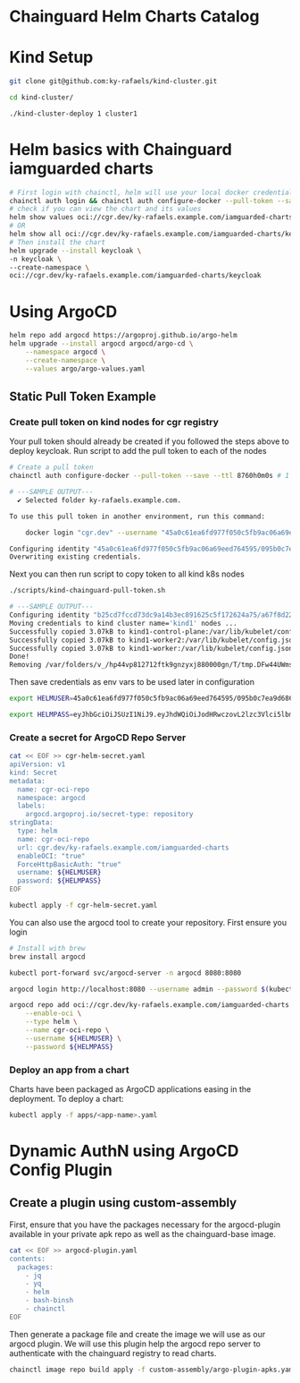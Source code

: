 # Chainguard Helm Charts Catalog

# Kind Setup

```bash
git clone git@github.com:ky-rafaels/kind-cluster.git

cd kind-cluster/

./kind-cluster-deploy 1 cluster1
```

# Helm basics with Chainguard iamguarded charts

```bash
# First login with chainctl, helm will use your local docker credentials to authenticate to the OCI repo
chainctl auth login && chainctl auth configure-docker --pull-token --save
# check if you can view the chart and its values
helm show values oci://cgr.dev/ky-rafaels.example.com/iamguarded-charts/keycloak
# OR 
helm show all oci://cgr.dev/ky-rafaels.example.com/iamguarded-charts/keycloak
# Then install the chart 
helm upgrade --install keycloak \
-n keycloak \
--create-namespace \
oci://cgr.dev/ky-rafaels.example.com/iamguarded-charts/keycloak
```

# Using ArgoCD

```bash
helm repo add argocd https://argoproj.github.io/argo-helm
helm upgrade --install argocd argocd/argo-cd \
    --namespace argocd \
    --create-namespace \
    --values argo/argo-values.yaml
```

## Static Pull Token Example

### Create pull token on kind nodes for cgr registry

Your pull token should already be created if you followed the steps above to deploy keycloak. Run script to add the pull token to each of the nodes

```bash
# Create a pull token
chainctl auth configure-docker --pull-token --save --ttl 8760h0m0s # 1 year expiration

# ---SAMPLE OUTPUT---
  ✔ Selected folder ky-rafaels.example.com.

To use this pull token in another environment, run this command:

    docker login "cgr.dev" --username "45a0c61ea6fd977f050c5fb9ac06a69eed764595/095b0c7ea9d68679" --password "eyJhbGciOiJSUzI1NiJ9.eyJhdWQiOiJodHRwczovL2lzc3Vlci5lbmZvcmNlLmRldiIsImV4cCI6MTc0OTczODQ2NSwiaWF0IjoxNzQ5NjUyMDY2LCJpc3MiOiJodHRwczovL3B1bGx0b2tlbi5pc3N1ZXIuY2hhaW5ndWFyZC5kZXYiLCJzdWIiOiJwdWxsLXRva2VuLTAxY2MwODkwYzA5N2ZmMzk1MDUyMWY4NWFmYmEyZDUwMGM0ODQxOWEifQ.ET7ywPUkMk5wN6p0INqhNtdnOVELySqdjp-qWedVmJkLrWlZhdFodU43P4uuR-LJ3Z9mVmd9fjDWpBtZnsCFHbczkENPzOiAFP9fsJhO_2dXT3rXCPK84ddJgRLe6oDlMA3VSa0XEclfTyBcaG4RlrgkVaGhtS7gone4Egff7bKX5Y6-TUxxLiVvCA_l_YmOixUss_Mj1Qxxb81sCeh7x4FSpOGWtmU2Z7Hy6B_rGk17zXMO_GYcuyzAMxfFdQl1Ov18t7KxymQwIoS7UF1fx_5ECR8fgArLM8NikGOjzkiQZuSzeI_hl_GnUFdPTAAhmjpJEWO0isiSPWgpkUPx5scoSUm6jzfduvRgGcmjRxT_pq6MWzFJNw9gv9gVehJuW5lKzNIgMTfJXO5Roba8WCwwxiUknhZXP8DeD_kdAN2-JbkfOYg3aPVU5jFTtA6TJKlh0uQA5OGN5hG_PnyzIr0vu4VVninJTWm66RppdlffhG-1xY9lpXgD2k2TIhygFL8iEBNszq0siLVA3uTH6NZY8iGRFqziUAGnyD80aHn52tIeCBBAOyS6qfcRLzqO6dQX95uscdCOuy-5rxU9n4208m5duLXdZtVWa9gp2vg-OmxnCPVdXmPCTA6RF43gDVkxKGMfvkUkTW1nKNvIUx_ikC9tLHDuZdi8FKLeYEg"

Configuring identity "45a0c61ea6fd977f050c5fb9ac06a69eed764595/095b0c7ea9d68679" for pulls from cgr.dev (expires 2025-06-12T09:27:45-05:00).
Overwriting existing credentials.
```

Next you can then run script to copy token to all kind k8s nodes

```bash
./scripts/kind-chainguard-pull-token.sh

# ---SAMPLE OUTPUT---
Configuring identity "b25cd7fccd73dc9a14b3ec891625c5f172624a75/a67f8d22d75f8832" for pulls from cgr.dev (expires 2025-08-13T12:20:03-05:00).
Moving credentials to kind cluster name='kind1' nodes ...
Successfully copied 3.07kB to kind1-control-plane:/var/lib/kubelet/config.json
Successfully copied 3.07kB to kind1-worker2:/var/lib/kubelet/config.json
Successfully copied 3.07kB to kind1-worker:/var/lib/kubelet/config.json
Done!
Removing /var/folders/v_/hp44vp812712ftk9gnzyxj880000gn/T/tmp.DFw44UWmsG/*
```

Then save credentials as env vars to be used later in configuration

```bash
export HELMUSER=45a0c61ea6fd977f050c5fb9ac06a69eed764595/095b0c7ea9d68679

export HELMPASS=eyJhbGciOiJSUzI1NiJ9.eyJhdWQiOiJodHRwczovL2lzc3Vlci5lbmZvcmNlLmRldiIsImV4cCI6MTc0OTczODQ2NSwiaWF0IjoxNzQ5NjUyMDY2LCJpc3MiOiJodHRwczovL3B1bGx0b2tlbi5pc3N1ZXIuY2hhaW5ndWFyZC5kZXYiLCJzdWIiOiJwdWxsLXRva2VuLTAxY2MwODkwYzA5N2ZmMzk1MDUyMWY4NWFmYmEyZDUwMGM0ODQxOWEifQ.ET7ywPUkMk5wN6p0INqhNtdnOVELySqdjp-qWedVmJkLrWlZhdFodU43P4uuR......
```

### Create a secret for ArgoCD Repo Server

```bash
cat << EOF >> cgr-helm-secret.yaml
apiVersion: v1
kind: Secret
metadata:
  name: cgr-oci-repo
  namespace: argocd
  labels:
    argocd.argoproj.io/secret-type: repository
stringData:
  type: helm
  name: cgr-oci-repo
  url: cgr.dev/ky-rafaels.example.com/iamguarded-charts
  enableOCI: "true"
  ForceHttpBasicAuth: "true"
  username: ${HELMUSER} 
  password: ${HELMPASS} 
EOF

kubectl apply -f cgr-helm-secret.yaml
```

You can also use the argocd tool to create your repository. First ensure you login

```bash
# Install with brew 
brew install argocd

kubectl port-forward svc/argocd-server -n argocd 8080:8080

argocd login http://localhost:8080 --username admin --password $(kubectl -n argocd get secret argocd-initial-admin-secret -o jsonpath="{.data.password}" | base64 -d && echo) 

argocd repo add oci://cgr.dev/ky-rafaels.example.com/iamguarded-charts \
    --enable-oci \
    --type helm \
    --name cgr-oci-repo \
    --username ${HELMUSER} \
    --password ${HELMPASS}
```

### Deploy an app from a chart

Charts have been packaged as ArgoCD applications easing in the deployment. To deploy a chart:
```bash
kubectl apply -f apps/<app-name>.yaml
```

# Dynamic AuthN using ArgoCD Config Plugin

## Create a plugin using custom-assembly

First, ensure that you have the packages necessary for the argocd-plugin available in your private apk repo as well as the chainguard-base image. 

```bash
cat << EOF >> argocd-plugin.yaml
contents:
  packages:
    - jq
    - yq 
    - helm 
    - bash-binsh
    - chainctl 
EOF
```

Then generate a package file and create the image we will use as our argocd plugin. We will use this plugin help the argocd repo server to authenticate with the chainguard registry to read charts.

```bash
chainctl image repo build apply -f custom-assembly/argo-plugin-apks.yaml --parent ky-rafaels.example.com --repo custom-base
```